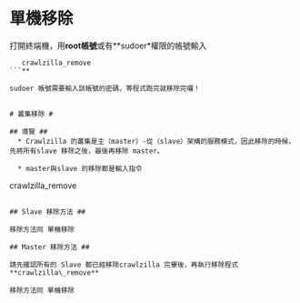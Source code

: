 # 單機移除 #

打開終端機，用**root帳號**或有**sudoer\*權限的帳號輸入
```
   crawlzilla_remove
```**

sudoer 帳號需要輸入該帳號的密碼，等程式跑完就移除完囉！


# 叢集移除 #

## 導覽 ##
  * Crawlzilla 的叢集是主（master）-從（slave）架構的服務模式，因此移除的時候，先將所有slave 移除之後，最後再移除 master。

  * master與slave 的移除都是輸入指令

```
   crawlzilla_remove
```

## Slave 移除方法 ##

移除方法同 單機移除

## Master 移除方法 ##

請先確認所有的 Slave 都已經移除crawlzilla 完畢後，再執行移除程式 **crawlzilla\_remove**

移除方法同 單機移除